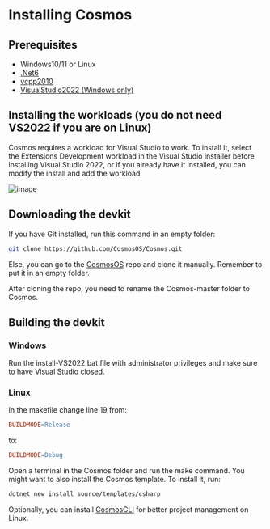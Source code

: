 # Installing Cosmos

## Prerequisites

- Windows10/11 or Linux
- [.Net6](https://dotnet.microsoft.com/en-us/download/dotnet/6.0)
- [vcpp2010](https://www.microsoft.com/en-us/download/details.aspx?id=26999&msockid=19eaa39fc49d6d381175b70dc57c6c43)
- [VisualStudio2022 (Windows only)](https://visualstudio.microsoft.com/downloads/)

## Installing the workloads (you do not need VS2022 if you are on Linux)

Cosmos requires a workload for Visual Studio to work. To install it, select the Extensions Development workload in the Visual Studio installer before installing Visual Studio 2022, or if you already have it installed, you can modify the install and add the workload.

![image](https://samma2009.github.io/blog/workloads.PNG)

## Downloading the devkit

If you have Git installed, run this command in an empty folder:

```bash
git clone https://github.com/CosmosOS/Cosmos.git
```

Else, you can go to the [CosmosOS](https://github.com/CosmosOS/Cosmos.git) repo and clone it manually. Remember to put it in an empty folder.

After cloning the repo, you need to rename the Cosmos-master folder to Cosmos.

## Building the devkit

### Windows

Run the install-VS2022.bat file with administrator privileges and make sure to have Visual Studio closed.

### Linux

In the makefile change line 19 from:

```makefile
BUILDMODE=Release
```

to:

```makefile
BUILDMODE=Debug
```

Open a terminal in the Cosmos folder and run the make command. You might want to also install the Cosmos template. To install it, run:

```bash
dotnet new install source/templates/csharp
```

Optionally, you can install [CosmosCLI](https://github.com/PratyushKing/CosmosCLI) for better project management on Linux.
